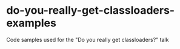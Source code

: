 do-you-really-get-classloaders-examples
=======================================

Code samples used for the "Do you really get classloaders?" talk
